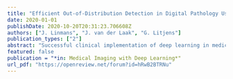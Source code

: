```yaml
---
title: "Efficient Out-of-Distribution Detection in Digital Pathology Using Multi-Head Convolutional Neural Networks"
date: 2020-01-01
publishDate: 2020-10-20T20:31:23.706608Z
authors: ["J. Linmans", "J. van der Laak", "G. Litjens"]
publication_types: ["2"]
abstract: "Successful clinical implementation of deep learning in medical imaging depends, in part, on the reliability of the predictions. Specifically, the system should be accurate for classes seen during training while providing calibrated estimates of uncertainty for abnormalities and unseen classes. To efficiently estimate predictive uncertainty, we propose the use of multi-head CNNs (M-heads). We compare its performance to related and more prevalent approaches, such as deep ensembles, on the task of out-of-distribution (OOD) detection. To this end, we evaluate models trained to discriminate normal lymph node tissue from breast cancer metastases, on lymph nodes containing lymphoma. We show the ability to discriminate between in-distribution lymph node tissue and lymphoma by evaluating the AUROC based on the uncertainty signal. Here, the best performing multi-head CNN (91.7) outperforms both Monte Carlo dropout (88.3) and deep ensembles (86.8). Furthermore, we show that the meta-loss function of M-heads improves OOD detection in terms of AUROC."
featured: false
publication = "*in: Medical Imaging with Deep Learning*"
url_pdf: "https://openreview.net/forum?id=hRwB2BTRNu"
---
```


